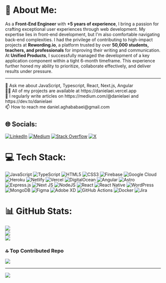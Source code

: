# 💫 About Me:
As a <b>Front-End Engineer</b> with <b>+5 years of experience</b>, I bring a passion for crafting exceptional user experiences through web development. My expertise lies in front-end development, but I'm also comfortable navigating back-end complexities. I had the privilege of contributing to high-impact projects at <b>Rewording.io</b>, a platform trusted by over <b>50,000 students, teachers, and professionals</b> for improving their writing and communication. At <b>Unified Products</b>, I successfully managed the development of a key application component within a tight 6-month timeframe. This experience further honed my ability to prioritize, collaborate effectively, and deliver results under pressure.
<hr/>
💬 Ask me about JavaScript, Typescript, React, Next.js, Angular<br>👨‍💻 All of my projects are available at https://danielaei.vercel.app<br>📝 I regularly write articles on https://medium.com/@danielaei and https://dev.to/danielaei<br>📫 How to reach me daniel.aghababaei@gmail.com


## 🌐 Socials:
[![LinkedIn](https://img.shields.io/badge/LinkedIn-%230077B5.svg?logo=linkedin&logoColor=white)](https://linkedin.com/in/danielaghababaei) [![Medium](https://img.shields.io/badge/Medium-12100E?logo=medium&logoColor=white)](https://medium.com/@danielaei) [![Stack Overflow](https://img.shields.io/badge/-Stackoverflow-FE7A16?logo=stack-overflow&logoColor=white)](https://stackoverflow.com/users/22105107) [![X](https://img.shields.io/badge/X-black.svg?logo=X&logoColor=white)](https://x.com/danieloaei) 

# 💻 Tech Stack:
![JavaScript](https://img.shields.io/badge/javascript-%23323330.svg?style=for-the-badge&logo=javascript&logoColor=%23F7DF1E) ![TypeScript](https://img.shields.io/badge/typescript-%23007ACC.svg?style=for-the-badge&logo=typescript&logoColor=white) ![HTML5](https://img.shields.io/badge/html5-%23E34F26.svg?style=for-the-badge&logo=html5&logoColor=white) ![CSS3](https://img.shields.io/badge/css3-%231572B6.svg?style=for-the-badge&logo=css3&logoColor=white) ![Firebase](https://img.shields.io/badge/firebase-%23039BE5.svg?style=for-the-badge&logo=firebase) ![Google Cloud](https://img.shields.io/badge/GoogleCloud-%234285F4.svg?style=for-the-badge&logo=google-cloud&logoColor=white) ![Heroku](https://img.shields.io/badge/heroku-%23430098.svg?style=for-the-badge&logo=heroku&logoColor=white) ![Netlify](https://img.shields.io/badge/netlify-%23000000.svg?style=for-the-badge&logo=netlify&logoColor=#00C7B7) ![Vercel](https://img.shields.io/badge/vercel-%23000000.svg?style=for-the-badge&logo=vercel&logoColor=white) ![DigitalOcean](https://img.shields.io/badge/DigitalOcean-%230167ff.svg?style=for-the-badge&logo=digitalOcean&logoColor=white) ![Angular](https://img.shields.io/badge/angular-%23DD0031.svg?style=for-the-badge&logo=angular&logoColor=white) ![Astro](https://img.shields.io/badge/astro-%232C2052.svg?style=for-the-badge&logo=astro&logoColor=white) ![Express.js](https://img.shields.io/badge/express.js-%23404d59.svg?style=for-the-badge&logo=express&logoColor=%2361DAFB) ![Next JS](https://img.shields.io/badge/Next-black?style=for-the-badge&logo=next.js&logoColor=white) ![NodeJS](https://img.shields.io/badge/node.js-6DA55F?style=for-the-badge&logo=node.js&logoColor=white) ![React](https://img.shields.io/badge/react-%2320232a.svg?style=for-the-badge&logo=react&logoColor=%2361DAFB) ![React Native](https://img.shields.io/badge/react_native-%2320232a.svg?style=for-the-badge&logo=react&logoColor=%2361DAFB) ![WordPress](https://img.shields.io/badge/WordPress-%23117AC9.svg?style=for-the-badge&logo=WordPress&logoColor=white) ![MongoDB](https://img.shields.io/badge/MongoDB-%234ea94b.svg?style=for-the-badge&logo=mongodb&logoColor=white) ![Figma](https://img.shields.io/badge/figma-%23F24E1E.svg?style=for-the-badge&logo=figma&logoColor=white) ![Adobe XD](https://img.shields.io/badge/Adobe%20XD-470137?style=for-the-badge&logo=Adobe%20XD&logoColor=#FF61F6) ![GitHub Actions](https://img.shields.io/badge/github%20actions-%232671E5.svg?style=for-the-badge&logo=githubactions&logoColor=white) ![Docker](https://img.shields.io/badge/docker-%230db7ed.svg?style=for-the-badge&logo=docker&logoColor=white) ![Jira](https://img.shields.io/badge/jira-%230A0FFF.svg?style=for-the-badge&logo=jira&logoColor=white)
# 📊 GitHub Stats:
![](https://github-readme-stats.vercel.app/api?username=danielaei&theme=react&hide_border=false&include_all_commits=false&count_private=true)<br/>
![](https://github-readme-streak-stats.herokuapp.com/?user=danielaei&theme=react&hide_border=false)<br/>
![](https://github-readme-stats.vercel.app/api/top-langs/?username=danielaei&theme=react&hide_border=false&include_all_commits=false&count_private=true&layout=compact)

### 🔝 Top Contributed Repo
![](https://github-contributor-stats.vercel.app/api?username=danielaei&limit=5&theme=dark&combine_all_yearly_contributions=true)

---
[![](https://visitcount.itsvg.in/api?id=danielaei&icon=0&color=0)](https://visitcount.itsvg.in)

<!-- Proudly created with GPRM ( https://gprm.itsvg.in ) -->
